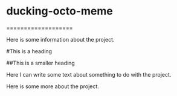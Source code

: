 # ducking-octo-meme
===================

Here is some information about the project.

#This is a heading

##This is a smaller heading

Here I can write some text about something to do with the project.

Here is some more about the project.
